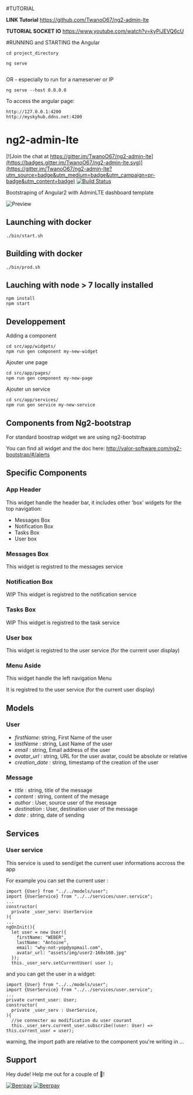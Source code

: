 #TUTORIAL

**LINK Tutorial**
https://github.com/TwanoO67/ng2-admin-lte

**TUTORIAL SOCKET IO** 
https://www.youtube.com/watch?v=kyPiJEVQ6cU

#RUNNING and STARTING the Angular 

```
cd project_directory

```

```
ng serve   
 
```
OR  - especially to run for a nameserver or IP  
``` 
ng serve --host 0.0.0.0
```

To access the angular page:

```
http://127.0.0.1:4200
http://myskyhub.ddns.net:4200
```

# ng2-admin-lte

[![Join the chat at https://gitter.im/TwanoO67/ng2-admin-lte](https://badges.gitter.im/TwanoO67/ng2-admin-lte.svg)](https://gitter.im/TwanoO67/ng2-admin-lte?utm_source=badge&utm_medium=badge&utm_campaign=pr-badge&utm_content=badge)
[![Build Status](https://travis-ci.org/TwanoO67/ng2-admin-lte.svg?branch=master)](https://travis-ci.org/TwanoO67/ng2-admin-lte)

Bootstraping of Angular2 with AdminLTE dashboard template

![Preview](https://almsaeedstudio.com/img/AdminLTE2.1.png)

## Launching with docker

```
./bin/start.sh
```

## Building with docker

```
./bin/prod.sh
```

## Lauching with node > 7 locally installed

```
npm install
npm start
```

## Developpement

Adding a component

```
cd src/app/widgets/
npm run gen component my-new-widget
```

Ajouter une page

```
cd src/app/pages/
npm run gen component my-new-page
```

Ajouter un service

```
cd src/app/services/
npm run gen service my-new-service
```

## Components from Ng2-bootstrap

For standard boostrap widget we are using ng2-bootstrap

You can find all widget and the doc here:
http://valor-software.com/ng2-bootstrap/#/alerts

## Specific Components

### App Header

This widget handle the header bar, it includes other 'box' widgets for the top navigation:

* Messages Box
* Notification Box
* Tasks Box
* User box

### Messages Box

This widget is registred to the messages service

### Notification Box

WIP This widget is registred to the notification service

### Tasks Box

WIP This widget is registred to the task service

### User box

This widget is registred to the user service (for the current user display)

### Menu Aside

This widget handle the left navigation Menu

It is registred to the user service (for the current user display)

## Models

### User

* *firstName*: string, First Name of the user
* *lastName* : string, Last Name of the user
* *email* : string, Email address of the user
* *avatar_url* : string, URL for the user avatar, could be absolute or relative
* *creation_date* : string, timestamp of the creation of the user

### Message

* *title* : string, title of the message
* *content* : string, content of the mesage
* *author* : User, source user of the message
* *destination* : User, destination user of the message
* *date* : string, date of sending

## Services

### User service

This service is used to send/get the current user informations accross the app

For example you can set the current user :

```
import {User} from "../../models/user";
import {UserService} from "../../services/user.service";
...
constructor(
  private _user_serv: UserService
){
...
ngOnInit(){
  let user = new User({
    firstName: "WEBER",
    lastName: "Antoine",
    email: "why-not-yop@yopmail.com",
    avatar_url: "assets/img/user2-160x160.jpg"
  });
  this._user_serv.setCurrentUser( user );
```

and you can get the user in a widget:

```
import {User} from "../../models/user";
import {UserService} from "../../services/user.service";
...
private current_user: User;
constructor(
  private _user_serv : UserService,
){
  //se connecter au modification du user courant
  this._user_serv.current_user.subscribe((user: User) => this.current_user = user);
```

warning, the import path are relative to the component you're writing in ...

## Support
Hey dude! Help me out for a couple of :beers:!

[![Beerpay](https://beerpay.io/TwanoO67/ng2-admin-lte/badge.svg?style=beer-square)](https://beerpay.io/TwanoO67/ng2-admin-lte)  [![Beerpay](https://beerpay.io/TwanoO67/ng2-admin-lte/make-wish.svg?style=flat-square)](https://beerpay.io/TwanoO67/ng2-admin-lte?focus=wish)

